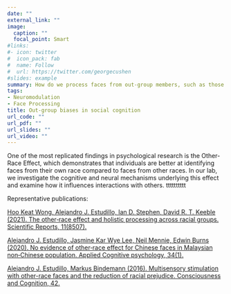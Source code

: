 ```yaml
---
date: ""
external_link: ""
image:
  caption: ""
  focal_point: Smart
#links:
#- icon: twitter
#  icon_pack: fab
#  name: Follow
#  url: https://twitter.com/georgecushen
#slides: example
summary: How do we process faces from out-group members, such as those of different races or ages?
tags:
- Neuromodulation
- Face Processing
title: Out-group biases in social cognition
url_code: ""
url_pdf: ""
url_slides: ""
url_video: ""
---
```


One of the most replicated findings in psychological research is the Other-Race Effect, which demonstrates that individuals are better at identifying faces from their own race compared to faces from other races. In our lab, we investigate the cognitive and neural mechanisms underlying this effect and examine how it influences interactions with others.  tttttttttt

Representative publications:

[Hoo Keat Wong, Alejandro J. Estudillo, Ian D. Stephen, David R. T. Keeble (2021). The other‑race effect and holistic processing across racial groups. Scientific Reports, 11(8507).](https://alejandro-estudillo.netlify.app/publication/wong-et-al.-2021/)

[Alejandro J. Estudillo, Jasmine Kar Wye Lee, Neil Mennie, Edwin Burns (2020). No evidence of other‐race effect for Chinese faces in Malaysian non‐Chinese population. Applied Cognitive psychology, 34(1).](https://alejandro-estudillo.netlify.app/publication/estudillo-et-al.-2020/)

[Alejandro J. Estudillo, Markus Bindemann (2016). Multisensory stimulation with other-race faces and the reduction of racial prejudice. Consciousness and Cognition, 42.](https://alejandro-estudillo.netlify.app/publication/estudillo-bindemann-2016/)

